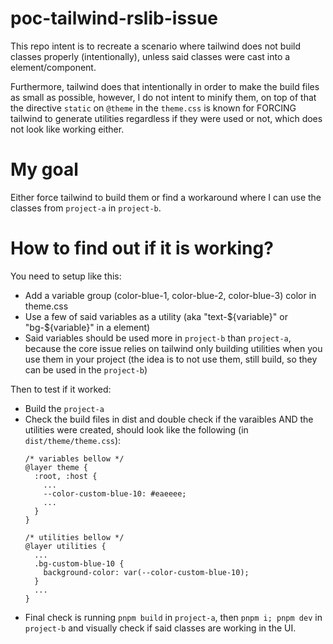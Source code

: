 # poc-tailwind-rslib-issue

This repo intent is to recreate a scenario where tailwind does not build classes
properly (intentionally), unless said classes were cast into a
element/component.

Furthermore, tailwind does that intentionally in order to make the build files
as small as possible, however, I do not intent to minify them, on top of that
the directive `static` on `@theme` in the `theme.css` is known for FORCING
tailwind to generate utilities regardless if they were used or not, which does
not look like working either.

# My goal

Either force tailwind to build them or find a workaround where I can use the
classes from `project-a` in `project-b`.

# How to find out if it is working?

You need to setup like this:

- Add a variable group (color-blue-1, color-blue-2, color-blue-3) color in
  theme.css
- Use a few of said variables as a utility (aka
  "text-${variable}" or "bg-${variable}" in a element)
- Said variables should be used more in `project-b` than `project-a`, because
  the core issue relies on tailwind only building utilities when you use them in
  your project (the idea is to not use them, still build, so they can be used in
  the `project-b`)

Then to test if it worked:

- Build the `project-a`
- Check the build files in dist and double check if the varaibles AND the
  utilities were created, should look like the following (in
  `dist/theme/theme.css`):
  ```
  /* variables bellow */
  @layer theme {
    :root, :host {
      ...
      --color-custom-blue-10: #eaeeee;
      ...
    }
  }

  /* utilities bellow */
  @layer utilities {
    ...
    .bg-custom-blue-10 {
      background-color: var(--color-custom-blue-10);
    }
    ...
  }
  ```
- Final check is running `pnpm build` in `project-a`, then `pnpm i; pnpm dev` in
  `project-b` and visually check if said classes are working in the UI.
